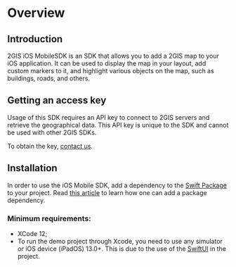 # Overview

## Introduction
2GIS iOS MobileSDK is an SDK that allows you to add a 2GIS map to your iOS application. It can be used to display the map in your layout, add custom markers to it, and highlight various objects on the map, such as buildings, roads, and others.

## Getting an access key
Usage of this SDK requires an API key to connect to 2GIS servers and retrieve the geographical data. This API key is unique to the SDK and cannot be used with other 2GIS SDKs.

To obtain the key, [contact us](https://dev.2gis.ru/order/).

## Installation
In order to use the iOS Mobile SDK, add a dependency to the [Swift Package](https://github.com/2gis/native-sdk-ios-swift-package) to your project.
Read [this article](https://developer.apple.com/documentation/swift_packages/adding_package_dependencies_to_your_app) to learn how one can add a package dependency.

### Minimum requirements:
- XCode 12;
- To run the demo project through Xcode, you need to use any simulator or iOS device (iPadOS) 13.0+. This is due to the use of the [SwiftUI](https://developer.apple.com/documentation/swiftui) in the project.
